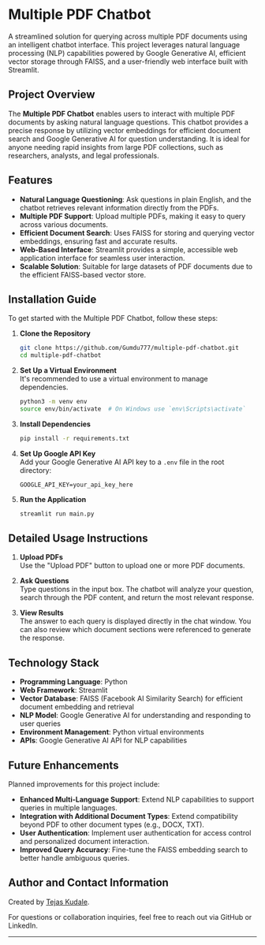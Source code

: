 # Multiple PDF Chatbot

A streamlined solution for querying across multiple PDF documents using an intelligent chatbot interface. This project leverages natural language processing (NLP) capabilities powered by Google Generative AI, efficient vector storage through FAISS, and a user-friendly web interface built with Streamlit. 

## Project Overview

The **Multiple PDF Chatbot** enables users to interact with multiple PDF documents by asking natural language questions. This chatbot provides a precise response by utilizing vector embeddings for efficient document search and Google Generative AI for question understanding. It is ideal for anyone needing rapid insights from large PDF collections, such as researchers, analysts, and legal professionals.

## Features

- **Natural Language Questioning**: Ask questions in plain English, and the chatbot retrieves relevant information directly from the PDFs.
- **Multiple PDF Support**: Upload multiple PDFs, making it easy to query across various documents.
- **Efficient Document Search**: Uses FAISS for storing and querying vector embeddings, ensuring fast and accurate results.
- **Web-Based Interface**: Streamlit provides a simple, accessible web application interface for seamless user interaction.
- **Scalable Solution**: Suitable for large datasets of PDF documents due to the efficient FAISS-based vector store.

## Installation Guide

To get started with the Multiple PDF Chatbot, follow these steps:

1. **Clone the Repository**
   ```bash
   git clone https://github.com/Gumdu777/multiple-pdf-chatbot.git
   cd multiple-pdf-chatbot
   ```

2. **Set Up a Virtual Environment**  
   It's recommended to use a virtual environment to manage dependencies.
   ```bash
   python3 -m venv env
   source env/bin/activate  # On Windows use `env\Scripts\activate`
   ```

3. **Install Dependencies**
   ```bash
   pip install -r requirements.txt
   ```

4. **Set Up Google API Key**  
   Add your Google Generative AI API key to a `.env` file in the root directory:
   ```
   GOOGLE_API_KEY=your_api_key_here
   ```

5. **Run the Application**
   ```bash
   streamlit run main.py
   ```

## Detailed Usage Instructions

1. **Upload PDFs**  
   Use the "Upload PDF" button to upload one or more PDF documents.

2. **Ask Questions**  
   Type questions in the input box. The chatbot will analyze your question, search through the PDF content, and return the most relevant response.

3. **View Results**  
   The answer to each query is displayed directly in the chat window. You can also review which document sections were referenced to generate the response.

## Technology Stack

- **Programming Language**: Python
- **Web Framework**: Streamlit
- **Vector Database**: FAISS (Facebook AI Similarity Search) for efficient document embedding and retrieval
- **NLP Model**: Google Generative AI for understanding and responding to user queries
- **Environment Management**: Python virtual environments
- **APIs**: Google Generative AI API for NLP capabilities

## Future Enhancements

Planned improvements for this project include:

- **Enhanced Multi-Language Support**: Extend NLP capabilities to support queries in multiple languages.
- **Integration with Additional Document Types**: Extend compatibility beyond PDF to other document types (e.g., DOCX, TXT).
- **User Authentication**: Implement user authentication for access control and personalized document interaction.
- **Improved Query Accuracy**: Fine-tune the FAISS embedding search to better handle ambiguous queries.

## Author and Contact Information

Created by [Tejas Kudale](https://www.linkedin.com/in/tejas-kudale-8854812b3).

For questions or collaboration inquiries, feel free to reach out via GitHub or LinkedIn.

---

